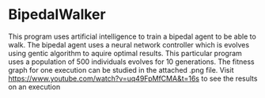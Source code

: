 # BipedalWalker
This program uses artificial intelligence to train a bipedal agent to be able to walk. The bipedal agent uses a neural network controller which is evolves using gentic algorithm to aquire optimal results. This particular program uses a population of 500 individuals evolves for 10 generations. The fitness graph for one execution can be studied in the attached .png file.
Visit https://www.youtube.com/watch?v=uq49FpMfCMA&t=16s to see the results on an execution
